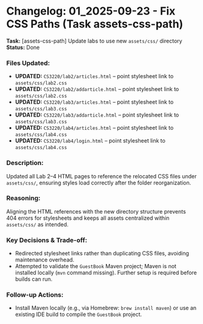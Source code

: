 # Changelog: 01_2025-09-23 - Fix CSS Paths (Task assets-css-path)

**Task:** [assets-css-path] Update labs to use new `assets/css/` directory  
**Status:** Done

### Files Updated:
- **UPDATED:** `CS3220/lab2/articles.html` – point stylesheet link to `assets/css/lab2.css`
- **UPDATED:** `CS3220/lab2/addarticle.html` – point stylesheet link to `assets/css/lab2.css`
- **UPDATED:** `CS3220/lab3/articles.html` – point stylesheet link to `assets/css/lab3.css`
- **UPDATED:** `CS3220/lab3/addarticle.html` – point stylesheet link to `assets/css/lab3.css`
- **UPDATED:** `CS3220/lab4/articles.html` – point stylesheet link to `assets/css/lab4.css`
- **UPDATED:** `CS3220/lab4/login.html` – point stylesheet link to `assets/css/lab4.css`

### Description:
Updated all Lab 2–4 HTML pages to reference the relocated CSS files under `assets/css/`, ensuring styles load correctly after the folder reorganization.

### Reasoning:
Aligning the HTML references with the new directory structure prevents 404 errors for stylesheets and keeps all assets centralized within `assets/css/` as intended.

### Key Decisions & Trade-off:
- Redirected stylesheet links rather than duplicating CSS files, avoiding maintenance overhead.
- Attempted to validate the `GuestBook` Maven project; Maven is not installed locally (`mvn` command missing). Further setup is required before builds can run.

### Follow-up Actions:
- Install Maven locally (e.g., via Homebrew: `brew install maven`) or use an existing IDE build to compile the `GuestBook` project.
